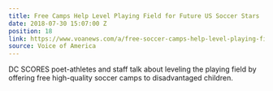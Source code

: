 ```yaml
---
title: Free Camps Help Level Playing Field for Future US Soccer Stars
date: 2018-07-30 15:07:00 Z
position: 18
link: https://www.voanews.com/a/free-soccer-camps-help-level-playing-field-/4505649.html
source: Voice of America
---
```


DC SCORES poet-athletes and staff talk about leveling the playing field by offering free high-quality soccer camps to disadvantaged children.